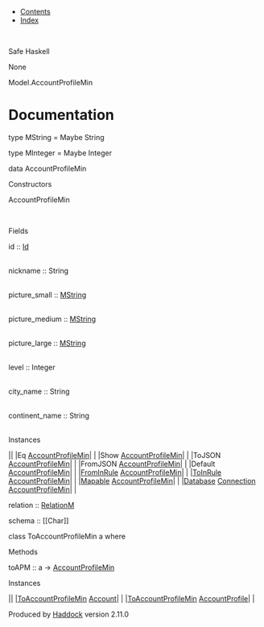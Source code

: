 -   [Contents](index.html)
-   [Index](doc-index.html)

 

Safe Haskell

None

Model.AccountProfileMin

Documentation
=============

type MString = Maybe String

type MInteger = Maybe Integer

data AccountProfileMin

Constructors

AccountProfileMin

 

Fields

id :: [Id](Model-General.html#t:Id)  
 

nickname :: String  
 

picture\_small :: [MString](Model-AccountProfileMin.html#t:MString)  
 

picture\_medium :: [MString](Model-AccountProfileMin.html#t:MString)  
 

picture\_large :: [MString](Model-AccountProfileMin.html#t:MString)  
 

level :: Integer  
 

city\_name :: String  
 

continent\_name :: String  
 

Instances

||
|Eq [AccountProfileMin](Model-AccountProfileMin.html#t:AccountProfileMin)| |
|Show [AccountProfileMin](Model-AccountProfileMin.html#t:AccountProfileMin)| |
|ToJSON [AccountProfileMin](Model-AccountProfileMin.html#t:AccountProfileMin)| |
|FromJSON [AccountProfileMin](Model-AccountProfileMin.html#t:AccountProfileMin)| |
|Default [AccountProfileMin](Model-AccountProfileMin.html#t:AccountProfileMin)| |
|[FromInRule](Data-InRules.html#t:FromInRule) [AccountProfileMin](Model-AccountProfileMin.html#t:AccountProfileMin)| |
|[ToInRule](Data-InRules.html#t:ToInRule) [AccountProfileMin](Model-AccountProfileMin.html#t:AccountProfileMin)| |
|[Mapable](Model-General.html#t:Mapable) [AccountProfileMin](Model-AccountProfileMin.html#t:AccountProfileMin)| |
|[Database](Model-General.html#t:Database) [Connection](Data-SqlTransaction.html#t:Connection) [AccountProfileMin](Model-AccountProfileMin.html#t:AccountProfileMin)| |

relation :: [RelationM](Data-Relation.html#t:RelationM)

schema :: [[Char]]

class ToAccountProfileMin a where

Methods

toAPM :: a -\> [AccountProfileMin](Model-AccountProfileMin.html#t:AccountProfileMin)

Instances

||
|[ToAccountProfileMin](Model-AccountProfileMin.html#t:ToAccountProfileMin) [Account](Model-Account.html#t:Account)| |
|[ToAccountProfileMin](Model-AccountProfileMin.html#t:ToAccountProfileMin) [AccountProfile](Model-AccountProfile.html#t:AccountProfile)| |

Produced by [Haddock](http://www.haskell.org/haddock/) version 2.11.0

